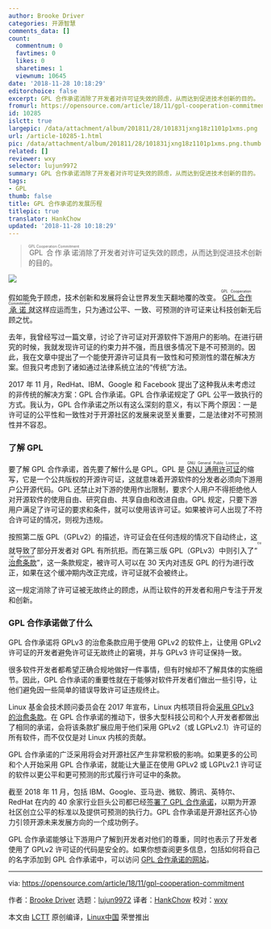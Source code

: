 ```yaml
---
author: Brooke Driver
categories: 开源智慧
comments_data: []
count:
  commentnum: 0
  favtimes: 0
  likes: 0
  sharetimes: 1
  viewnum: 10645
date: '2018-11-28 10:18:29'
editorchoice: false
excerpt: GPL 合作承诺消除了开发者对许可证失效的顾虑，从而达到促进技术创新的目的。
fromurl: https://opensource.com/article/18/11/gpl-cooperation-commitment
id: 10285
islctt: true
largepic: /data/attachment/album/201811/28/101831jxng18z1101p1xms.png
url: /article-10285-1.html
pic: /data/attachment/album/201811/28/101831jxng18z1101p1xms.png.thumb.jpg
related: []
reviewer: wxy
selector: lujun9972
summary: GPL 合作承诺消除了开发者对许可证失效的顾虑，从而达到促进技术创新的目的。
tags:
- GPL
thumb: false
title: GPL 合作承诺的发展历程
titlepic: true
translator: HankChow
updated: '2018-11-28 10:18:29'
---
```



> 
> <ruby> GPL 合作承诺 <rt>  GPL Cooperation Commitment </rt></ruby>消除了开发者对许可证失效的顾虑，从而达到促进技术创新的目的。
> 
> 
> 


![](/data/attachment/album/201811/28/101831jxng18z1101p1xms.png)


假如能免于顾虑，技术创新和发展将会让世界发生天翻地覆的改变。<ruby> <a href="https://gplcc.github.io/gplcc/">  GPL 合作承诺 </a> <rt>  GPL Cooperation Commitment </rt></ruby>就这样应运而生，只为通过公平、一致、可预测的许可证来让科技创新无后顾之忧。


去年，我曾经写过一篇文章，讨论了许可证对开源软件下游用户的影响。在进行研究的时候，我就发现许可证的约束力并不强，而且很多情况下是不可预测的。因此，我在文章中提出了一个能使开源许可证具有一致性和可预测性的潜在解决方案。但我只考虑到了诸如通过法律系统立法的“传统”方法。


2017 年 11 月，RedHat、IBM、Google 和 Facebook 提出了这种我从未考虑过的非传统的解决方案：GPL 合作承诺。GPL 合作承诺规定了 GPL 公平一致执行的方式。我认为，GPL 合作承诺之所以有这么深刻的意义，有以下两个原因：一是许可证的公平性和一致性对于开源社区的发展来说至关重要，二是法律对不可预测性并不容忍。


### 了解 GPL


要了解 GPL 合作承诺，首先要了解什么是 GPL。GPL 是 <ruby> <a href="https://www.gnu.org/licenses/licenses.en.html">  GNU 通用许可证 </a> <rt>  GNU General Public License </rt></ruby>的缩写，它是一个公共版权的开源许可证，这就意味着开源软件的分发者必须向下游用户公开源代码。GPL 还禁止对下游的使用作出限制，要求个人用户不得拒绝他人对开源软件的使用自由、研究自由、共享自由和改进自由。GPL 规定，只要下游用户满足了许可证的要求和条件，就可以使用该许可证。如果被许可人出现了不符合许可证的情况，则视为违规。


按照第二版 GPL（GPLv2）的描述，许可证会在任何违规的情况下自动终止，这就导致了部分开发者对 GPL 有所抗拒。而在第三版 GPL（GPLv3）中则引入了“<ruby> <a href="https://opensource.com/article/18/6/gplv3-anniversary">  治愈条款 </a> <rt>  cure provision </rt></ruby>”，这一条款规定，被许可人可以在 30 天内对违反 GPL 的行为进行改正，如果在这个缓冲期内改正完成，许可证就不会被终止。


这一规定消除了许可证被无故终止的顾虑，从而让软件的开发者和用户专注于开发和创新。


### GPL 合作承诺做了什么


GPL 合作承诺将 GPLv3 的治愈条款应用于使用 GPLv2 的软件上，让使用 GPLv2 许可证的开发者避免许可证无故终止的窘境，并与 GPLv3 许可证保持一致。


很多软件开发者都希望正确合规地做好一件事情，但有时候却不了解具体的实施细节。因此，GPL 合作承诺的重要性就在于能够对软件开发者们做出一些引导，让他们避免因一些简单的错误导致许可证违规终止。


Linux 基金会技术顾问委员会在 2017 年宣布，Linux 内核项目将会[采用 GPLv3 的治愈条款](https://www.kernel.org/doc/html/v4.16/process/kernel-enforcement-statement.html)。在 GPL 合作承诺的推动下，很多大型科技公司和个人开发者都做出了相同的承诺，会将该条款扩展应用于他们采用 GPLv2（或 LGPLv2.1）许可证的所有软件，而不仅仅是对 Linux 内核的贡献。


GPL 合作承诺的广泛采用将会对开源社区产生非常积极的影响。如果更多的公司和个人开始采用 GPL 合作承诺，就能让大量正在使用 GPLv2 或 LGPLv2.1 许可证的软件以更公平和更可预测的形式履行许可证中的条款。


截至 2018 年 11 月，包括 IBM、Google、亚马逊、微软、腾讯、英特尔、RedHat 在内的 40 余家行业巨头公司都已经[签署了 GPL 合作承诺](https://gplcc.github.io/gplcc/Company/Company-List.html)，以期为开源社区创立公平的标准以及提供可预测的执行力。GPL 合作承诺是开源社区齐心协力引领开源未来发展方向的一个成功例子。


GPL 合作承诺能够让下游用户了解到开发者对他们的尊重，同时也表示了开发者使用了 GPLv2 许可证的代码是安全的。如果你想查阅更多信息，包括如何将自己的名字添加到 GPL 合作承诺中，可以访问 [GPL 合作承诺的网站](http://gplcc.github.io/gplcc)。




---


via: <https://opensource.com/article/18/11/gpl-cooperation-commitment>


作者：[Brooke Driver](https://opensource.com/users/bdriver) 选题：[lujun9972](https://github.com/lujun9972) 译者：[HankChow](https://github.com/HankChow) 校对：[wxy](https://github.com/wxy)


本文由 [LCTT](https://github.com/LCTT/TranslateProject) 原创编译，[Linux中国](https://linux.cn/) 荣誉推出